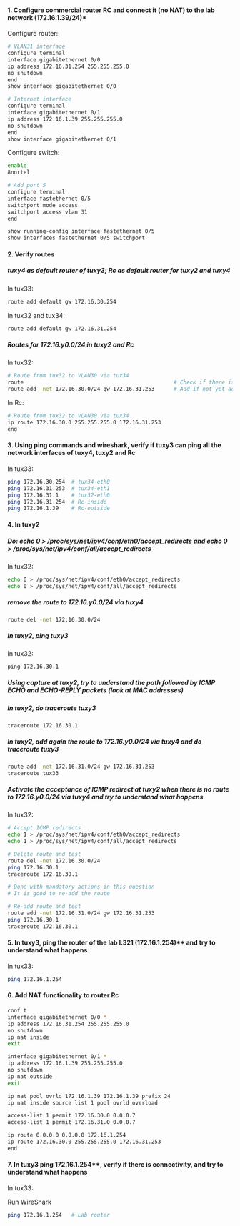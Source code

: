 #### 1. Configure commercial router RC and connect it (no NAT) to the lab network (172.16.1.39/24)*

Configure router:
```sh
# VLAN31 interface
configure terminal
interface gigabitethernet 0/0
ip address 172.16.31.254 255.255.255.0
no shutdown 
end
show interface gigabitethernet 0/0

# Internet interface
configure terminal
interface gigabitethernet 0/1
ip address 172.16.1.39 255.255.255.0
no shutdown 
end
show interface gigabitethernet 0/1
```

Configure switch:
```sh
enable
8nortel

# Add port 5
configure terminal
interface fastethernet 0/5
switchport mode access
switchport access vlan 31
end

show running-config interface fastethernet 0/5
show interfaces fastethernet 0/5 switchport
```

#### 2. Verify routes
##### tuxy4 as default router of tuxy3; Rc as default router for tuxy2 and tuxy4

In tux33:
```sh
route add default gw 172.16.30.254
```

In tux32 and tux34:
```sh
route add default gw 172.16.31.254
```

##### Routes for 172.16.y0.0/24 in tuxy2 and Rc

In tux32:
```sh
# Route from tux32 to VLAN30 via tux34
route                                               # Check if there is a route to 172.16.30.0 already
route add -net 172.16.30.0/24 gw 172.16.31.253      # Add if not yet added
```

In Rc:
```sh
# Route from tux32 to VLAN30 via tux34
ip route 172.16.30.0 255.255.255.0 172.16.31.253
end
```

#### 3. Using ping commands and wireshark, verify if tuxy3 can ping all the network interfaces of tuxy4, tuxy2 and Rc

In tux33:
```sh
ping 172.16.30.254  # tux34-eth0
ping 172.16.31.253  # tux34-eth1
ping 172.16.31.1    # tux32-eth0
ping 172.16.31.254  # Rc-inside
ping 172.16.1.39    # Rc-outside
```

#### 4. In tuxy2

##### Do: echo 0 > /proc/sys/net/ipv4/conf/eth0/accept_redirects and echo 0 > /proc/sys/net/ipv4/conf/all/accept_redirects

In tux32:
```sh
echo 0 > /proc/sys/net/ipv4/conf/eth0/accept_redirects
echo 0 > /proc/sys/net/ipv4/conf/all/accept_redirects
```

##### remove the route to 172.16.y0.0/24 via tuxy4

```sh
route del -net 172.16.30.0/24
```

##### In tuxy2, ping tuxy3

In tux32:
```
ping 172.16.30.1
```

##### Using capture at tuxy2, try to understand the path followed by ICMP ECHO and ECHO-REPLY packets (look at MAC addresses)

##### In tuxy2, do traceroute tuxy3

```sh
traceroute 172.16.30.1
```

##### In tuxy2, add again the route to 172.16.y0.0/24 via tuxy4 and do traceroute tuxy3

```sh
route add -net 172.16.31.0/24 gw 172.16.31.253
traceroute tux33
```

##### Activate the acceptance of ICMP redirect at tuxy2 when there is no route to 172.16.y0.0/24 via tuxy4 and try to understand what happens

In tux32:
```sh
# Accept ICMP redirects
echo 1 > /proc/sys/net/ipv4/conf/eth0/accept_redirects
echo 1 > /proc/sys/net/ipv4/conf/all/accept_redirects

# Delete route and test
route del -net 172.16.30.0/24
ping 172.16.30.1
traceroute 172.16.30.1

# Done with mandatory actions in this question
# It is good to re-add the route

# Re-add route and test
route add -net 172.16.31.0/24 gw 172.16.31.253
ping 172.16.30.1
traceroute 172.16.30.1
```

#### 5. In tuxy3, ping the router of the lab I.321 (172.16.1.254)** and try to understand what happens

In tux33:
```sh
ping 172.16.1.254
```

#### 6. Add NAT functionality to router Rc

```sh
conf t
interface gigabitethernet 0/0 *
ip address 172.16.31.254 255.255.255.0
no shutdown
ip nat inside
exit

interface gigabitethernet 0/1 *
ip address 172.16.1.39 255.255.255.0
no shutdown
ip nat outside
exit

ip nat pool ovrld 172.16.1.39 172.16.1.39 prefix 24
ip nat inside source list 1 pool ovrld overload

access-list 1 permit 172.16.30.0 0.0.0.7
access-list 1 permit 172.16.31.0 0.0.0.7

ip route 0.0.0.0 0.0.0.0 172.16.1.254
ip route 172.16.30.0 255.255.255.0 172.16.31.253
end
```

#### 7. In tuxy3 ping 172.16.1.254**, verify if there is connectivity, and try to understand what happens

In tux33:

Run WireShark

```sh
ping 172.16.1.254   # Lab router
```
